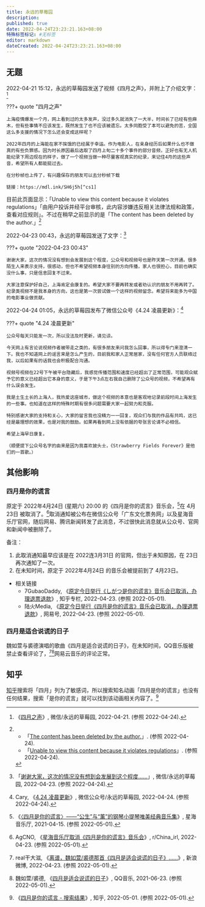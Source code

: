 ```yaml
---
title: 永远的草莓园
description:
published: true
date: 2022-04-24T23:23:21.163+08:00
特殊标签标记: #无标签
editor: markdown
dateCreated: 2022-04-24T23:23:21.163+08:00
---
```


## 无题

2022-04-21 15:12，永远的草莓园发送了视频《四月之声》，并附上了介绍文字：[^wx1]

[^wx1]: 《[四月之声](https://archive.ph/cUfrU "https://mp.weixin.qq.com/s/Q41U8p1TrRliRaVz_vyrrw")》, 微信/永远的草莓园, 2022-04-21. (参照 2022-04-24).

???+ quote "四月之声"

    上海疫情爆发一个月，网上看到过的太多发声，没过多久就消失了一大半，时间长了已经有些麻木，但有些事情不应该发生，既然发生了也不应该被遗忘。太多同胞受了本可以避免的苦，全国这么多支援的情况下怎么还会变成这样呢？

    2022年四月的上海能在家不挨饿的已经属于幸运。作为电影人，在亲身经历后如果什么也不做真的有些负罪感。因为时长原因最后选取了四月上旬二十多个事件的部分音频，正好也有无人机能纪录下周边现在的样子，做了一个视频当做一种尽量客观真实的纪录，来记住4月的这些声音，希望所有人都能挺过去。

    在分秒帧也上传了，有兴趣保存的朋友可以去分秒帧下载

    链接：https://mdl.ink/SH6j5h[^cs1]

[^cs1]: 此链接已被审查，具体显示为「文件涉嫌违规，已下架」「如有疑问，请联系官方客服咨询」。

目前此页面显示：「Unable to view this content because it violates regulations」「由用户投诉并经平台审核，此内容涉嫌违反相关法律法规和政策，查看对应规则」。不过在稍早之前显示的是「The content has been deleted by the author.」[^sd]

[^sd]:
    +   「[The content has been deleted by the author.](https://web.archive.org/web/20220422183928/https://mp.weixin.qq.com/s/Q41U8p1TrRliRaVz_vyrrw)」. (参照 2022-04-24).
    +   「[Unable to view this content because it violates regulations](https://web.archive.org/web/20220424154227/https://mp.weixin.qq.com/s/Q41U8p1TrRliRaVz_vyrrw)」. (参照 2022-04-24).

2022-04-23 00:43，永远的草莓园发送了文字：[^wx2]

[^wx2]: 「[谢谢大家，这次的情况没有想到会发展到这个程度……](https://web.archive.org/web/20220422173004/https://mp.weixin.qq.com/s/gFAbYEjoPoyOL2d6hVJHtA)」, 微信/永远的草莓园, 2022-04-23. (参照 2022-04-24).

???+ quote "2022-04-23 00:43"

    谢谢大家，这次的情况没有想到会发展到这个程度，公众号和视频号也是昨天第一次开通。很多陌生人来表示支持，很感动，但也不希望视频本身往别的方向传播，家人也很担心，目前也确实没什么事，只是信息回复不过来。
    
    大家注意保护好自己，上海肯定会康复的。希望大家不要再转发或者劝认识的朋友不用再转了。 纪录类视频不是我本身的方向，这也是第一次尝试做一个这样的视频留念。希望将来能多为中国的电影事业做贡献。

2022-04-24 01:05，永远的草莓园发布了微信公众号《4.24 凌晨更新》：[^wx3]

[^wx3]: Cary, 《[4.24 凌晨更新](https://web.archive.org/web/20220424035813/https://mp.weixin.qq.com/s/_JVDmy1ByfU-Prgj2fPUtA)》, 微信公众号/永远的草莓园, 2022-04-24. (参照 2022-04-24).

???+ quote "4.24 凌晨更新"

    公众号每天只能发一次，所以没法及时更新，请见谅。

    今天网上有言论说视频作者被带走之类的，有很多朋友来问我怎么回事，所以得专门来澄清一下。我也不知道网上的谣言来是怎么产生的，目前我和家人正常居家，没有任何官方人员联络过我，以后如果有的话我也会积极配合沟通。

    视频号视频在22号下午被平台隐藏后，我感觉传播范围和速度已经超出了正常范围，可能观众赋予它的意义已经超出它本身的意义，于是下午3点左右我自己删除了公众号的视频，不希望再有什么误会发生。

    我是土生土长的上海人，我热爱这座城市，做这个视频的本意也是客观地记录前段时间上海发生的一些事。也知道在这样的特殊时期有很多问题需要大家一起努力和克服。

    特别感谢大家的支持和关心，大家的留言我也没精力一一回复，观众们与我的作品有共鸣，这已经是最理想的效果，也是对我的鼓励。如果再看到网上没有依据的夸张言论请不必相信。

    希望上海早日康复。

    （顺便提下公众号名字的由来是因为我喜欢披头士，《Strawberry Fields Forever》是他们的一首歌。）

## 其他影响

### 四月是你的谎言

原定于 2022年4月24日 (星期六) 20:00 的《四月是你的谎言》音乐会，[^3732]在 4月23日 被取消了。[^u9zgxc]取消通知被公布在微信公众号「广东文化票务网」以及星海音乐厅官网，随后网易、腾讯新闻转发了此消息，不过很快此消息就从公众号、官网和新闻中被删除了。

[^3732]: 《[〈四月是你的谎言〉——“公生”与“薰”的钢琴小提琴唯美经典音乐集](https://web.archive.org/web/20210415172150/https://www.concerthall.com.cn/events/neweventdetail.php?id=3732)》, 星海音乐厅, 2021-04-15. (参照 2022-05-01).

[^u9zgxc]: AgCNO, 《[星海音乐厅取消《四月是你的谎言》音乐会](https://web.archive.org/web/20220501125429/https://www.reddit.com/r/China_irl/comments/u9zgxc/星海音乐厅取消四月是你的谎言音乐会/)》, r/China_irl, 2022-04-23. (参照 2022-05-01).

备注：

1.  此取消通知最早应该是在 2022连3月31日 的官网，但出于未知原因，在 23日 再次通知了一次。
2.  在未知时间，原定于 2022年4月24日 的音乐会被提前到了 4月23日。

[^1]: 《[变更公告丨星海音乐厅关于四月部分音乐会变更的通知](https://web.archive.org/web/20220501124149/https://www.concerthall.com.cn/newpage.php?id=9988)》, 星海音乐厅, 2022-03-31. (参照 2022-05-01).


+   相关链接
    +   7GubaoDaddy, 《[原定今日举行《しがつ是你的谎言》音乐会已取消，办理退票退款](https://web.archive.org/web/20220501124253/https://zhuanlan.zhihu.com/p/503676079)》, 知乎专栏, 2022-04-23. (参照 2022-05-01).
    +   陆火Media, 《[原定今日举行《四月是你的谎言》音乐会已取消，办理退票退款](https://web.archive.org/web/20220423122232/https://www.163.com/dy/article/H5L3QF7G05533F8G.html)》, 网易号, 2022-04-23. (参照 2022-05-01).

### 四月是适合说谎的日子

魏如萱与裘德演唱的歌曲《四月是适合说谎的日子》，在未知时间，QQ音乐版被禁止查看评论了，[^wsY0A][^BtAew]网易云音乐的评论正常。

[^wsY0A]: real干大滋, 《[离谱，魏如萱/裘德那首《四月是适合说谎的日子》……](http://archiveiya74codqgiixo33q62qlrqtkgmcitqx5u2oeqnmn5bpcbiyd.onion/wsY0A)》, 新浪微博, 2022-04-23. (参照 2022-05-01).

[^BtAew]: 魏如萱/裘德, 《[四月是适合说谎的日子](http://archiveiya74codqgiixo33q62qlrqtkgmcitqx5u2oeqnmn5bpcbiyd.onion/BtAew "https://y.qq.com/n/ryqq/songDetail/002xtEcb1vQILo")》, QQ音乐, 2021-06-23. (参照 2022-05-01).

## 知乎

[知乎](/website/知乎.md)搜索将「四月」列为了敏感词，所以搜索知名动画「四月是你的谎言」也没有任何结果，搜索「是你的谎言」就可以找到该动画相关内容了。[^zss]

[^zss]: 《[四月是你的谎言 - 搜索结果](https://web.archive.org/web/20220501123042/https://www.zhihu.com/search?q=四月是你的谎言&type=content)》, 知乎, 2022-05-01. (参照 2022-05-01).
